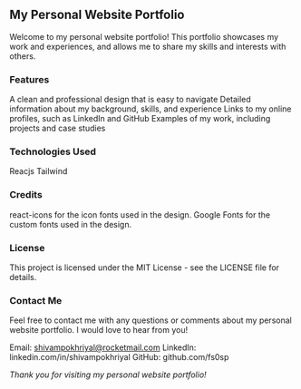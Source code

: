 ## My Personal Website Portfolio
Welcome to my personal website portfolio! This portfolio showcases my work and experiences, and allows me to share my skills and interests with others.

###  Features
A clean and professional design that is easy to navigate
Detailed information about my background, skills, and experience
Links to my online profiles, such as LinkedIn and GitHub
Examples of my work, including projects and case studies

### Technologies Used
Reacjs
Tailwind

### Credits
react-icons for the icon fonts used in the design.
Google Fonts for the custom fonts used in the design.

### License
This project is licensed under the MIT License - see the LICENSE file for details.

### Contact Me
Feel free to contact me with any questions or comments about my personal website portfolio. I would love to hear from you!

Email: shivampokhriyal@rocketmail.com
LinkedIn: linkedin.com/in/shivampokhriyal
GitHub: github.com/fs0sp

*Thank you for visiting my personal website portfolio!*